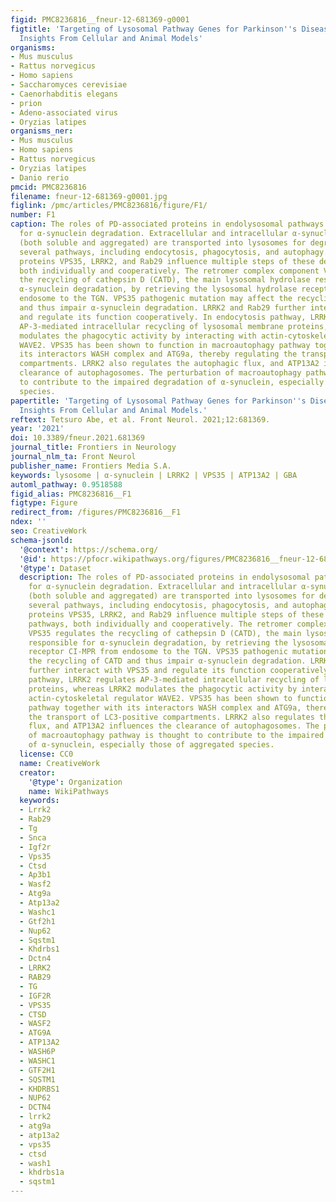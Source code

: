 ```yaml
---
figid: PMC8236816__fneur-12-681369-g0001
figtitle: 'Targeting of Lysosomal Pathway Genes for Parkinson''s Disease Modification:
  Insights From Cellular and Animal Models'
organisms:
- Mus musculus
- Rattus norvegicus
- Homo sapiens
- Saccharomyces cerevisiae
- Caenorhabditis elegans
- prion
- Adeno-associated virus
- Oryzias latipes
organisms_ner:
- Mus musculus
- Homo sapiens
- Rattus norvegicus
- Oryzias latipes
- Danio rerio
pmcid: PMC8236816
filename: fneur-12-681369-g0001.jpg
figlink: /pmc/articles/PMC8236816/figure/F1/
number: F1
caption: The roles of PD-associated proteins in endolysosomal pathways responsible
  for α-synuclein degradation. Extracellular and intracellular α-synuclein species
  (both soluble and aggregated) are transported into lysosomes for degradation through
  several pathways, including endocytosis, phagocytosis, and autophagy. PD-associated
  proteins VPS35, LRRK2, and Rab29 influence multiple steps of these degradation pathways,
  both individually and cooperatively. The retromer complex component VPS35 regulates
  the recycling of cathepsin D (CATD), the main lysosomal hydrolase responsible for
  α-synuclein degradation, by retrieving the lysosomal hydrolase receptor CI-MPR from
  endosome to the TGN. VPS35 pathogenic mutation may affect the recycling of CATD
  and thus impair α-synuclein degradation. LRRK2 and Rab29 further interact with VPS35
  and regulate its function cooperatively. In endocytosis pathway, LRRK2 regulates
  AP-3-mediated intracellular recycling of lysosomal membrane proteins, whereas LRRK2
  modulates the phagocytic activity by interacting with actin-cytoskeletal regulator
  WAVE2. VPS35 has been shown to function in macroautophagy pathway together with
  its interactors WASH complex and ATG9a, thereby regulating the transport of LC3-positive
  compartments. LRRK2 also regulates the autophagic flux, and ATP13A2 influences the
  clearance of autophagosomes. The perturbation of macroautophagy pathway is thought
  to contribute to the impaired degradation of α-synuclein, especially those of aggregated
  species.
papertitle: 'Targeting of Lysosomal Pathway Genes for Parkinson''s Disease Modification:
  Insights From Cellular and Animal Models.'
reftext: Tetsuro Abe, et al. Front Neurol. 2021;12:681369.
year: '2021'
doi: 10.3389/fneur.2021.681369
journal_title: Frontiers in Neurology
journal_nlm_ta: Front Neurol
publisher_name: Frontiers Media S.A.
keywords: lysosome | α-synuclein | LRRK2 | VPS35 | ATP13A2 | GBA
automl_pathway: 0.9518588
figid_alias: PMC8236816__F1
figtype: Figure
redirect_from: /figures/PMC8236816__F1
ndex: ''
seo: CreativeWork
schema-jsonld:
  '@context': https://schema.org/
  '@id': https://pfocr.wikipathways.org/figures/PMC8236816__fneur-12-681369-g0001.html
  '@type': Dataset
  description: The roles of PD-associated proteins in endolysosomal pathways responsible
    for α-synuclein degradation. Extracellular and intracellular α-synuclein species
    (both soluble and aggregated) are transported into lysosomes for degradation through
    several pathways, including endocytosis, phagocytosis, and autophagy. PD-associated
    proteins VPS35, LRRK2, and Rab29 influence multiple steps of these degradation
    pathways, both individually and cooperatively. The retromer complex component
    VPS35 regulates the recycling of cathepsin D (CATD), the main lysosomal hydrolase
    responsible for α-synuclein degradation, by retrieving the lysosomal hydrolase
    receptor CI-MPR from endosome to the TGN. VPS35 pathogenic mutation may affect
    the recycling of CATD and thus impair α-synuclein degradation. LRRK2 and Rab29
    further interact with VPS35 and regulate its function cooperatively. In endocytosis
    pathway, LRRK2 regulates AP-3-mediated intracellular recycling of lysosomal membrane
    proteins, whereas LRRK2 modulates the phagocytic activity by interacting with
    actin-cytoskeletal regulator WAVE2. VPS35 has been shown to function in macroautophagy
    pathway together with its interactors WASH complex and ATG9a, thereby regulating
    the transport of LC3-positive compartments. LRRK2 also regulates the autophagic
    flux, and ATP13A2 influences the clearance of autophagosomes. The perturbation
    of macroautophagy pathway is thought to contribute to the impaired degradation
    of α-synuclein, especially those of aggregated species.
  license: CC0
  name: CreativeWork
  creator:
    '@type': Organization
    name: WikiPathways
  keywords:
  - Lrrk2
  - Rab29
  - Tg
  - Snca
  - Igf2r
  - Vps35
  - Ctsd
  - Ap3b1
  - Wasf2
  - Atg9a
  - Atp13a2
  - Washc1
  - Gtf2h1
  - Nup62
  - Sqstm1
  - Khdrbs1
  - Dctn4
  - LRRK2
  - RAB29
  - TG
  - IGF2R
  - VPS35
  - CTSD
  - WASF2
  - ATG9A
  - ATP13A2
  - WASH6P
  - WASHC1
  - GTF2H1
  - SQSTM1
  - KHDRBS1
  - NUP62
  - DCTN4
  - lrrk2
  - atg9a
  - atp13a2
  - vps35
  - ctsd
  - wash1
  - khdrbs1a
  - sqstm1
---
```

